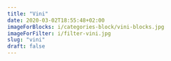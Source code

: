 ```yaml
---
title: "Vini"
date: 2020-03-02T18:55:48+02:00
imageForBlocks: i/categories-block/vini-blocks.jpg 
imageForFilter: i/filter-vini.jpg
slug: "vini"
draft: false
---
```


